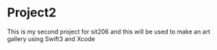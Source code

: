 # Project2
This is my second project for sit206 and this will be used to make an art gallery using Swift3 and Xcode
